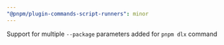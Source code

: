 ```yaml
---
"@pnpm/plugin-commands-script-runners": minor
---
```


Support for multiple `--package` parameters added for `pnpm dlx` command
